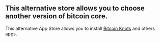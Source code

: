 ## This alternative store allows you to choose another version of bitcoin core.

This alternative App Store allows you to install [Bitcoin Knots](https://bitcoinknots.org) and others apps.
